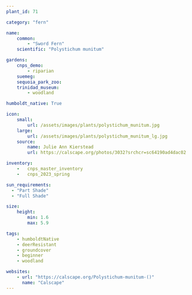 ```yaml
---
plant_id: 71

category: "fern"

name: 
    common: 
        - "Sword Fern" 
    scientific: "Polystichum munitum"  

gardens: 
    cnps_demo:
        - riparian
    suemeg:
    sequoia_park_zoo:
    trinidad_museum:
        - woodland

humboldt_native: True

icon: 
    small: 
        url: /assets/images/plants/polystichum_munitum.jpg 
    large: 
        url: /assets/images/plants/polystichum_munitum_lg.jpg 
    source: 
        name: Julie Ann Kierstead
        url: https://calscape.org/photos/3032?srchcr=sc64190ad4dac02

inventory: 
    -   cnps_master_inventory
    -   cnps_2023_spring

sun_requirements:
  - "Part Shade"
  - "Full Shade"

size:   
    height: 
        min: 1.6
        max: 5.9

tags:
    - humboldtNative
    - deerResistant
    - groundcover
    - beginner
    - woodland

websites:
    - url: "https://calscape.org/Polystichum-munitum-()"
      name: "Calscape"
---
```

